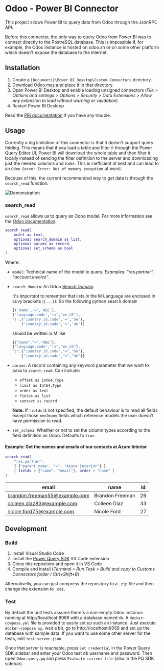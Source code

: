 # Odoo - Power BI Connector

This project allows Power BI to query data from Odoo through the JsonRPC API. 

Before this connector, the only way to query Odoo from Power BI was to connect directly to the PostreSQL database. This is impossible if, for example, the Odoo instance is hosted on odoo.sh or on some other platform which doesn't expose the database to the internet.

## Installation
1. Create a `[Documents]\Power BI Desktop\Custom Connectors` directory.
2. Download [Odoo.mez](https://github.com/tmijail/Odoo-Power-BI-Connector/releases) and place it in that directory.
3. Open Power BI Desktop and enable loading unsigned connectors (*File > Options and settings > Options > Security > Data Extensions > Allow any extension to load without warning or validation*)
4. Restart Power BI Desktop

Read the [PBI documentation](https://learn.microsoft.com/power-bi/connect-data/desktop-connector-extensibility#data-extension-security) if you have any trouble.

## Usage

Currently a big limitation of this connector is that it doesn't support query folding. This means that if you load a table and filter it through the Power Query Editor UI, Power BI will download the whole table and then filter it locally instead of sending the filter definition to the server and downloading just the needed columns and rows. This is inefficient at best and can lead to an `Odoo Server Error: Out of memory exception` at worst.

Because of this, the current recommended way to get data is through the `search_read` function.

![Demonstration](usage.gif)

### search_read

`search_read` allows us to query an Odoo model. For more information see the [Odoo documentation](https://www.odoo.com/documentation/master/webservices/odoo.html#search-and-read). 

```M
search_read(
    model as text, 
    optional search_domain as list, 
    optional params as record, 
    optional set_schema as bool
)
```

Where:

 - `model`: Technical name of the model to query. *Examples: "res.partner", "account.invoice"*.

 - `search_domain`: An Odoo [Search Domain](https://www.odoo.com/documentation/master/reference/orm.html#reference-orm-domains). 
 
    It's important to remember that lists in the M Language are enclosed in cuvy brackets (`{...}`). So the following python search domain

    ```python
    [('name','=','ABC'),
    ('language.code','!=','en_US'),
    '|',('country_id.code','=','be'),
        ('country_id.code','=','de')]
    ```
    should be written in M like

    ```M
    {{"name","=","ABC"},
    {"language.code","!=","en_US"},
    "|",{"country_id.code","=","be"},
        {"country_id.code","=","de"}}
    ```

 - `params`: A record containing any keyword parameter that we want to pass to `search_read`. Can include:

   - `offset as Int64.Type`
   - `limit as Int64.Type`
   - `order as text`
   - `fields as list`
   - `context as record`

    **Note:** If `fields` is not specified, the default behaviour is to read all fields except those `one2many` fields which reference models the user doesn't have permission to read.

 - `set_schema`: Whether or not to set the column types according to the field definition on Odoo. Defaults to `true`.

#### Example: Get the names and emails of our contacts at Azure Interior

```M
search_read(
    "res.partner",
    { {"parent_name", "=", "Azure Interior"} },
    [ fields = {"name", "email"}, order = "name" ]
)
```

| email                         | name            | id |
| ----------------------------- | --------------- | -- |
| brandon.freeman55@example.com | Brandon Freeman | 26 |
| colleen.diaz83@example.com    | Colleen Diaz    | 33 |
| nicole.ford75@example.com     | Nicole Ford     | 27 |


## Development

### Build
1. Install Visual Studio Code
2. Install the [Power Query SDK](https://marketplace.visualstudio.com/items?itemName=PowerQuery.vscode-powerquery-sdk) VS Code extension
3. Clone this repository and open it in VS Code
5. Compile and install (*Terminal > Run Task > Build and copy to Customs Connectors folder / Ctrl+Shift+B*)

Alternativelly, you can just compress the repository to a `.zip` file and then change the extension to `.mez`.

### Test
By default the unit tests assume there's a non-empty Odoo instance running at http://localhost:8069 with a database named `db`. A `docker-compose.yml` file is provided to easily set up such an instance. Just execute `docker-compose up`, wait a bit, go to http://localhost:8069 and set up the database with sample data. If you want to use some other server for the tests, edit `test-server.json`.

Once that server is reachable, press `Set credential` in the Power Query SDK sidebar and enter your Odoo test db username and password. Then open `Odoo.query.pq` and press `Evaluate current file` (also in the PQ SDK sidebar).